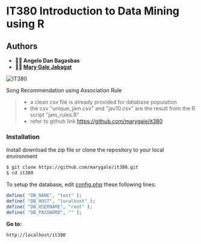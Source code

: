 # IT380 Introduction to Data Mining using R

## Authors
* **👨‍🔧 Angelo Dan Bagasbas**
* **👩‍🔧 [Mary Gale Jabagat](https://github.com/marygale)**

![IT380](https://media.giphy.com/media/1X60lbjgvCGZozIucj/giphy.gif)

Song Recommendation using Association Rule

> - a clean csv file is already provided for database population
> - the csv "unique_jam.csv" and "jav10.csv" are the result from the R script "jam_rules.R"
> - refer to github link https://github.com/marygale/it380

### Installation

Install download the zip file or clone the repository to your local environment

```sh
$ git clone https://github.com/marygale/it380.git
$ cd it380
```

To setup the database, edit [config.php](config.php) these following lines:

```php
define( "DB_NAME", "test" );
define( "DB_HOST", "localhost" );
define( "DB_USERNAME", "root" );
define( "DB_PASSWORD", "" );
```

**Go to:**
```
http://localhost/it380
```
